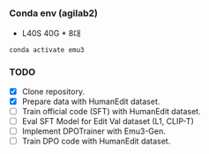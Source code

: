 
### Conda env (agilab2)
- L40S 40G * 8대
```
conda activate emu3
```

### TODO

- [X] Clone repository.
- [X] Prepare data with HumanEdit dataset. 
- [ ] Train official code (SFT) with HumanEdit dataset.
- [ ] Eval SFT Model for Edit Val dataset (L1, CLIP-T)
- [ ] Implement DPOTrainer with Emu3-Gen.
- [ ] Train DPO code with HumanEdit dataset.
